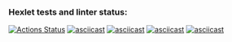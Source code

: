 ### Hexlet tests and linter status:
[![Actions Status](https://github.com/AlekseyRusakoffff/frontend-project-44/workflows/hexlet-check/badge.svg)](https://github.com/AlekseyRusakoffff/frontend-project-44/actions)
[![asciicast](https://asciinema.org/a/587046.svg)](https://asciinema.org/a/587046)
[![asciicast](https://asciinema.org/a/590132.svg)](https://asciinema.org/a/590132)
[![asciicast](https://asciinema.org/a/599188.svg)](https://asciinema.org/a/599188)
[![asciicast](https://asciinema.org/a/599965.svg)](https://asciinema.org/a/599965)
